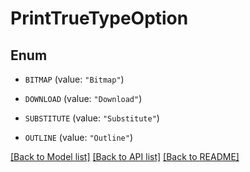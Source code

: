 # PrintTrueTypeOption

## Enum


* `BITMAP` (value: `"Bitmap"`)

* `DOWNLOAD` (value: `"Download"`)

* `SUBSTITUTE` (value: `"Substitute"`)

* `OUTLINE` (value: `"Outline"`)


[[Back to Model list]](../README.md#documentation-for-models) [[Back to API list]](../README.md#documentation-for-api-endpoints) [[Back to README]](../README.md)


